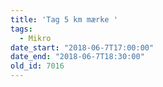 ```yaml
---
title: 'Tag 5 km mærke '
tags:
  - Mikro
date_start: "2018-06-7T17:00:00"
date_end: "2018-06-7T18:30:00"
old_id: 7016
---
```

